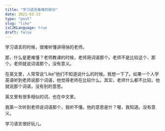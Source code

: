 ```yaml
---
title: "学习语言最难的部分"
date: 2021-03-13
type: "post"
slug: "like"
isCJKLanguage: true
draft: false
---
```


学习语言的时候，很难听懂讲得快的老师。

那，什么是更难懂？老师教课的时候，老师用词语那个。老师不是比较这个、那个。老师就说词语那个，没有意义。

在英文里，人常常说“Like”他们不知道说什么的时候。我想一下了。如果一个人学英语听到老师说那个词语，他觉得老师在比较什么。其实，老师什么都不比较。他就说那个词语，没有别的意思。

英文里有很多相似的词，也在中文里。

我第一次听到老师说词语那个，我听不懂。他的意思是什？喔，我知道。没有意义。

学习语言很好玩儿。
